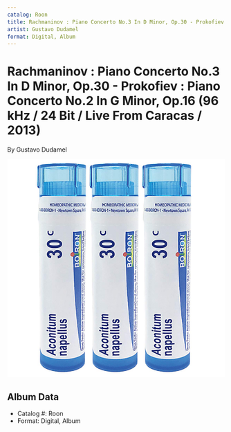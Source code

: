 ```yaml
---
catalog: Roon
title: Rachmaninov : Piano Concerto No.3 In D Minor, Op.30 - Prokofiev : Piano Concerto No.2 In G Minor, Op.16 (96 kHz / 24 Bit / Live From Caracas / 2013)
artist: Gustavo Dudamel
format: Digital, Album
---
```


# Rachmaninov : Piano Concerto No.3 In D Minor, Op.30 - Prokofiev : Piano Concerto No.2 In G Minor, Op.16 (96 kHz / 24 Bit / Live From Caracas / 2013)

By Gustavo Dudamel

![](../../assets/albumcovers/Gustavo_Dudamel-Rachmaninov_-_Piano_Concerto_No3_In_D_Minor__Op30_-_Prokofiev_-_Piano_Concerto_No2_In_G_Minor__Op16_96_kHz_-_24_Bit_-_Live_From_Caracas_-_2013.png)

## Album Data

- Catalog #: Roon
- Format: Digital, Album

